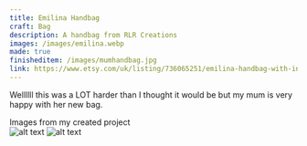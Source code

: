 ```yaml
---
title: Emilina Handbag
craft: Bag
description: A handbag from RLR Creations
images: /images/emilina.webp
made: true
finisheditem: /images/mumhandbag.jpg
link: https://www.etsy.com/uk/listing/736065251/emilina-handbag-with-internal-zipper?ref=yr_purchases
---
```


Wellllll this was a LOT harder than I thought it would be but my mum is very happy with her new bag.

Images from my created project   
![alt text](/images/mumhandbag.jpg)
![alt text](/images/mumhandbag2.jpg)
